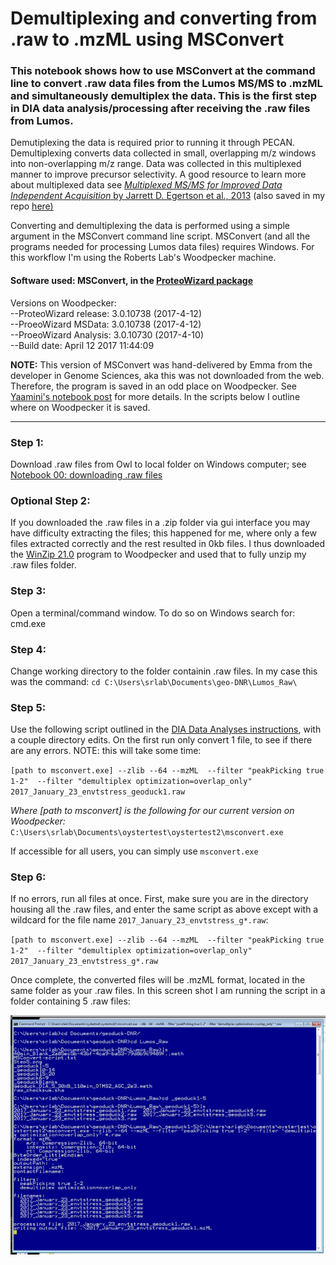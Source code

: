 # Demultiplexing and converting from .raw to .mzML using MSConvert

### This notebook shows how to use MSConvert at the command line to convert .raw data files from the Lumos MS/MS to .mzML and simultaneously demultiplex the data. This is the first step in DIA data analysis/processing after receiving the .raw files from Lumos. 

Demutiplexing the data is required prior to running it through PECAN.  Demultiplexing converts data collected in small, overlapping m/z windows into non-overlapping m/z range. Data was collected in this multiplexed manner to improve precursor selectivity.  A good resource to learn more about multiplexed data see [_Multiplexed MS/MS for Improved Data Independent Acquisition_ by Jarrett D. Egertson et al., 2013](https://www.ncbi.nlm.nih.gov/pmc/articles/PMC3881977/) (also saved in my repo [here)](https://github.com/laurahspencer/Geoduck-DNR/blob/master/References/Egertson%2C2013_Multiplexing-DIA-data.pdf)

Converting and demultiplexing the data is performed using a simple argument in the MSConvert command line script. MSConvert (and all the programs needed for processing Lumos data files) requires Windows. For this workflow I'm using the Roberts Lab's Woodpecker machine.

#### Software used: MSConvert, in the [ProteoWizard package](http://proteowizard.sourceforge.net/tools.shtml)

Versions on Woodpecker:  
--ProteoWizard release: 3.0.10738 (2017-4-12)  
--ProeoWizard MSData: 3.0.10738 (2017-4-12)  
--ProeoWizard Analysis: 3.0.10730 (2017-4-10)  
--Build date: April 12 2017 11:44:09

**NOTE:** This version of MSConvert was hand-delivered by Emma from the developer in Genome Sciences, aka this was not downloaded from the web.  Therefore, the program is saved in an odd place on Woodpecker.  See [Yaamini's notebook post](https://github.com/RobertsLab/project-oyster-oa/blob/master/notebooks/DNR/2017-04-12-Demultiplex-Raw-Files.ipynb) for more details. 
In the scripts below I outline where on Woodpecker it is saved.  

----

### Step 1: 
Download .raw files from Owl to local folder on Windows computer; see [Notebook 00: downloading .raw files](../../notebooks/DIA/00-Downloading-raw-DIA-files.md)

### Optional Step 2: 
If you downloaded the .raw files in a .zip folder via gui interface you may have difficulty extracting the files; this happened for me, where only a few files extracted correctly and the rest resulted in 0kb files. I thus downloaded the [WinZip 21.0](http://www.winzip.com/win/en/downwz.html) program to Woodpecker and used that to fully unzip my .raw files folder.
  
### Step 3: 
Open a terminal/command window. To do so on Windows search for: cmd.exe

### Step 4: 
Change working directory to the folder containin .raw files. In my case this was the command: `cd C:\Users\srlab\Documents\geo-DNR\Lumos_Raw\`

### Step 5: 
Use the following script outlined in the [DIA Data Analyses instructions](https://github.com/RobertsLab/resources/blob/master/protocols/DIA-data-Analyses.md), with a couple directory edits. On the first run only convert 1 file, to see if there are any errors. NOTE: this will take some time: 
  
  `[path to msconvert.exe] --zlib --64 --mzML 
  --filter "peakPicking true 1-2" 
  --filter "demultiplex optimization=overlap_only" 
  2017_January_23_envtstress_geoduck1.raw`
  
_Where [path to msconvert] is the following for our current version on Woodpecker:_ 
`C:\Users\srlab\Documents\oystertest\oystertest2\msconvert.exe`  

If accessible for all users, you can simply use `msconvert.exe`

### Step 6: 
If no errors, run all files at once.  First, make sure you are in the directory housing all the .raw files, and enter the same script as above except with a wildcard for the file name `2017_January_23_envtstress_g*.raw`:  
  
  `[path to msconvert.exe] --zlib --64 --mzML 
  --filter "peakPicking true 1-2" 
  --filter "demultiplex optimization=overlap_only" 2017_January_23_envtstress_g*.raw`

Once complete, the converted files will be .mzML format, located in the same folder as your .raw files.  In this screen shot I am running the script in a folder containing 5 .raw files: 

![Using MS Convert on Woodpecker](https://github.com/RobertsLab/Paper-DNR-Geoduck-Proteomics/blob/master/images/Demultiplexing-.raw-files.png?raw=true)
